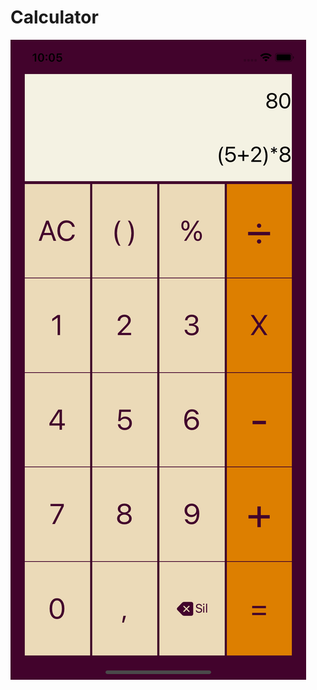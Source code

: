 # Calculator

![image](https://github.com/IEmirI/Calculator/blob/main/Simulator%20Screen%20Shot%20-%20iPhone%2011%20-%202022-10-10%20at%2022.05.26.png?raw=true)
